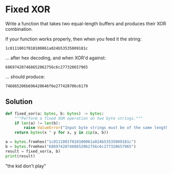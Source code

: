 # Fixed XOR

Write a function that takes two equal-length buffers and produces their XOR combination.

If your function works properly, then when you feed it the string:

```plaintext
1c0111001f010100061a024b53535009181c
```

... after hex decoding, and when XOR'd against:

```plaintext
686974207468652062756c6c277320657965
```

... should produce:

```plaintext
746865206b696420646f6e277420706c6179
```

## Solution

```python
def fixed_xor(a: bytes, b: bytes) -> bytes:
    """Perform a fixed XOR operation on two byte strings."""
    if len(a) != len(b):
        raise ValueError("Input byte strings must be of the same length.")
    return bytes(x ^ y for x, y in zip(a, b))

a = bytes.fromhex("1c0111001f010100061a024b53535009181c")
b = bytes.fromhex("686974207468652062756c6c277320657965")
result = fixed_xor(a, b)
print(result)
```

"the kid don't play"
